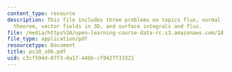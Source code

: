 ```yaml
---
content_type: resource
description: This file includes three problems on topics flux, normal form of Green's
  theorem, vector fields in 3D, and surface integrals and flux.
file: /media/https%3A/open-learning-course-data-rc.s3.amazonaws.com/18-02-multivariable-calculus-spring-2006/c3cf594d07f3da1744bbcf9427f33321_ps10_s06.pdf
file_type: application/pdf
resourcetype: Document
title: ps10_s06.pdf
uid: c3cf594d-07f3-da17-44bb-cf9427f33321
---
```

